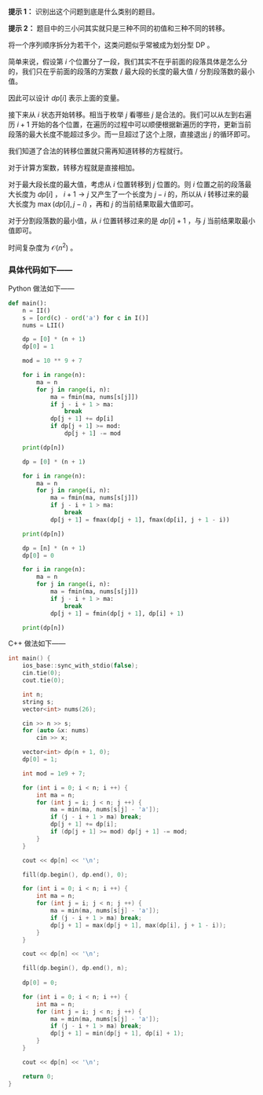 **提示 1：** 识别出这个问题到底是什么类别的题目。

**提示 2：** 题目中的三小问其实就只是三种不同的初值和三种不同的转移。

将一个序列顺序拆分为若干个，这类问题似乎常被成为划分型 DP 。

简单来说，假设第 $i$ 个位置分了一段，我们其实不在乎前面的段落具体是怎么分的，我们只在乎前面的段落的方案数 / 最大段的长度的最大值 / 分割段落数的最小值。

因此可以设计 $dp[i]$ 表示上面的变量。

接下来从 $i$ 状态开始转移。相当于枚举 $j$ 看哪些 $j$ 是合法的。我们可以从左到右遍历 $i+1$ 开始的各个位置，在遍历的过程中可以顺便根据新遍历的字符，更新当前段落的最大长度不能超过多少。而一旦超过了这个上限，直接退出 $j$ 的循环即可。

我们知道了合法的转移位置就只需再知道转移的方程就行。

对于计算方案数，转移方程就是直接相加。

对于最大段长度的最大值，考虑从 $i$ 位置转移到 $j$ 位置的。则 $i$ 位置之前的段落最大长度为 $dp[i]$ ， $i+1\to j$ 又产生了一个长度为 $j-i$ 的，所以从 $i$ 转移过来的最大长度为 $\max(dp[i],j-i)$ ，再和 $j$ 的当前结果取最大值即可。

对于分割段落数的最小值，从 $i$ 位置转移过来的是 $dp[i]+1$ ，与 $j$ 当前结果取最小值即可。

时间复杂度为 $\mathcal{O}(n^2)$ 。

### 具体代码如下——

Python 做法如下——

```Python []
def main():
    n = II()
    s = [ord(c) - ord('a') for c in I()]
    nums = LII()

    dp = [0] * (n + 1)
    dp[0] = 1

    mod = 10 ** 9 + 7

    for i in range(n):
        ma = n
        for j in range(i, n):
            ma = fmin(ma, nums[s[j]])
            if j - i + 1 > ma:
                break
            dp[j + 1] += dp[i]
            if dp[j + 1] >= mod:
                dp[j + 1] -= mod

    print(dp[n])

    dp = [0] * (n + 1)

    for i in range(n):
        ma = n
        for j in range(i, n):
            ma = fmin(ma, nums[s[j]])
            if j - i + 1 > ma:
                break
            dp[j + 1] = fmax(dp[j + 1], fmax(dp[i], j + 1 - i))

    print(dp[n])

    dp = [n] * (n + 1)
    dp[0] = 0

    for i in range(n):
        ma = n
        for j in range(i, n):
            ma = fmin(ma, nums[s[j]])
            if j - i + 1 > ma:
                break
            dp[j + 1] = fmin(dp[j + 1], dp[i] + 1)

    print(dp[n])
```

C++ 做法如下——

```cpp []
int main() {
    ios_base::sync_with_stdio(false);
    cin.tie(0);
    cout.tie(0);

    int n;
    string s;
    vector<int> nums(26);

    cin >> n >> s;
    for (auto &x: nums)
        cin >> x;

    vector<int> dp(n + 1, 0);
    dp[0] = 1;

    int mod = 1e9 + 7;

    for (int i = 0; i < n; i ++) {
        int ma = n;
        for (int j = i; j < n; j ++) {
            ma = min(ma, nums[s[j] - 'a']);
            if (j - i + 1 > ma) break;
            dp[j + 1] += dp[i];
            if (dp[j + 1] >= mod) dp[j + 1] -= mod;
        }
    }

    cout << dp[n] << '\n';

    fill(dp.begin(), dp.end(), 0);

    for (int i = 0; i < n; i ++) {
        int ma = n;
        for (int j = i; j < n; j ++) {
            ma = min(ma, nums[s[j] - 'a']);
            if (j - i + 1 > ma) break;
            dp[j + 1] = max(dp[j + 1], max(dp[i], j + 1 - i));
        }
    }

    cout << dp[n] << '\n';

    fill(dp.begin(), dp.end(), n);
    
    dp[0] = 0;

    for (int i = 0; i < n; i ++) {
        int ma = n;
        for (int j = i; j < n; j ++) {
            ma = min(ma, nums[s[j] - 'a']);
            if (j - i + 1 > ma) break;
            dp[j + 1] = min(dp[j + 1], dp[i] + 1);
        }
    }

    cout << dp[n] << '\n';

    return 0;
}
```